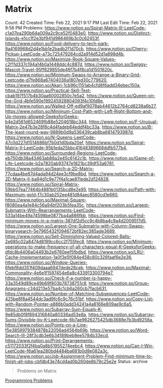 # Matrix

Count: 42
Created Time: Feb 22, 2021 9:17 PM
Last Edit Time: Feb 22, 2021 9:56 PM
Problems: https://www.notion.so/Spiral-Matrix-III-LeetCode-c1a07ea290b64a009a2c9ce52f0483e0, https://www.notion.so/Distinct-Islands-e1cc1f2e3bf941d986469b3c0c62453f, https://www.notion.so/Food-delivery-to-tech-park-9a4169968d2d4e1bb1e2badb2f1d70cb, https://www.notion.so/Cherry-Pickup-LeetCode-a73c725479264cd2a914d52d1a898d4b, https://www.notion.so/Maximize-Rook-Square-Values-c2f11d337c194a14b0a1448ddc4c887d, https://www.notion.so/Swiggy-Mascot-Travel-95ff829855de46f7b4f8ca1d1501620c, https://www.notion.so/Minimum-Swaps-to-Arrange-a-Binary-Grid-Leetcode-d7fe868a67404036a1807ed30c779620, https://www.notion.so/Akari-1cb96c1151ab4cfd8f6add34ebec150a, https://www.notion.so/Practical-Skill-Test-cbab197f517b4b30aa60002850c7e5a2, https://www.notion.so/Queen-on-the-Grid-4bfe590e199245928804093f4c10fd8e, https://www.notion.so/Walled-Off-ed9af9078ab44612b2764cd8238a6b27, https://www.notion.so/Minimum-Cost-Path-with-Left-Right-Bottom-and-Up-moves-allowed-GeeksforGeeks-b4e2d561d652469fb88e5204618bc344, https://www.notion.so/F-Unusual-Matrix-2e47b3e28f8c4d4fadeb64eddf4bc33a, https://www.notion.so/B-The-least-round-way-9889b0d9a536439cab8ba6814793987d, https://www.notion.so/N-Queens-LeetCode-47c0d227d1514686bf7b0d1d0bda20ef, https://www.notion.so/Spiral-Matrix-II-LeetCode-95b1eda25bbc41648389668ddfb577b4, https://www.notion.so/Surrounded-Regions-LeetCode-eb750db38a43463ab88a2e45c6142c1b, https://www.notion.so/Game-of-Life-Leetcode-b2a7820ab93747e1821bc39df53a6781, https://www.notion.so/Search-a-2D-Matrix-77cdaa4be67d4ada94d24ee3cf9be8bd, https://www.notion.so/Search-a-2D-Matrix-II-ba94d1c9e77f4a1cae811ede2d124828, https://www.notion.so/Spiral-Matrix-59bb07ea77464b4881b0135bcd8e2e95, https://www.notion.so/Path-with-Maximum-gold-f7c30ab252ee481d84aec8580cd1e660, https://www.notion.so/Maximal-Square-f8080ea4a1e84c56a94bf203b5fea35c, https://www.notion.so/Largest-Submatrix-With-Rearrangements-LeetCode-533a14be49a74598be0877ba4a886fbb, https://www.notion.so/Find-minimum-moves-in-a-matrix-387df2d5cc9c4b8ba4c9a4d20095f7d5, https://www.notion.so/Largest-One-Submatrix-with-Column-Swaps-binarysearch-5e7965432f094672bf82ec385ade3689, https://www.notion.so/Sell-Diminishing-Valued-Colored-Balls-2e685c02a8474d8199cc6cc2f755fec8, https://www.notion.so/Minimum-operations-to-make-frequency-of-all-characters-equal-K-GeeksforGeeks-dfdc8b4406a04493b2e6760eef5fbdbd, https://www.notion.so/LRU-Cache-Implementation-1a0f3e5f084e458c80c326faaf6e2e36, https://www.notion.so/Window-Queries-6febf8dd351f409daaa6947dede28ceb, https://www.notion.so/Maximal-Commonality-4e6e1f1597454e6a8c433913300794e7, https://www.notion.so/Check-if-a-number-is-happy-33a3549d89ce49b69f803b78738751c8, https://www.notion.so/Group-Anagrams-c34d213e57ba4c1cb6a260cb7facb631, https://www.notion.so/Number-of-Matching-Subsequences-LeetCode-425be8f8a4544dc3ad9fc6c9c76c51bf, https://www.notion.so/Copy-List-with-Random-Pointer-a886b0add34241a4a8166e809ae9c6a5, https://www.notion.so/Subarray-Sum-Equals-K-9e85db0f8f894316840a80336ad53e8a, https://www.notion.so/Subarray-Sums-Divisible-by-K-Leetcode-6b7ae9626275425db3688e7b3bd9258a, https://www.notion.so/Points-on-a-Line-f5e3859979384878b22056ad4564b69b, https://www.notion.so/Word-Search-III-28f3cdb3e6b34189beb8ee5784b33ecd, https://www.notion.so/Print-Derangements-c51172033f2f4ba0a8b51955274eebc4, https://www.notion.so/Can-I-Win-LeetCode-f6a61ea280bd4484ba681b0d8e082a3c, https://www.notion.so/Job-Assignment-Problem-Find-minimum-time-to-finish-all-jobs-cbfdb43e74cd4ad0b260de8b79c25e2e
Status: archive

> Problems on Matrix

[Programming Problems](Matrix%204e063cbec5124ef1af380e9e5daf8ffb/Programming%20Problems%20edb2faed61764745a0a29f12413945af.csv)